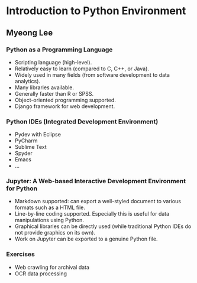 Introduction to Python Environment
======
Myeong Lee
-------

### Python as a Programming Language
- Scripting language (high-level).
- Relatively easy to learn (compared to C, C++, or Java).
- Widely used in many fields (from software development to data analytics).
- Many libraries available.
- Generally faster than R or SPSS.
- Object-oriented programming supported.
- Django framework for web development.

### Python IDEs (Integrated Development Environment)
- Pydev with Eclipse
- PyCharm
- Sublime Text
- Spyder
- Emacs
- ...

### Jupyter: A Web-based Interactive Development Environment for Python
- Markdown supported: can export a well-styled document to various formats such as a HTML file.
- Line-by-line coding supported. Especially this is useful for data manipulations using Python.
- Graphical libraries can be directly used (while traditional Python IDEs do not provide graphics on its own). 
- Work on Jupyter can be exported to a genuine Python file.

### Exercises
- Web crawling for archival data
- OCR data processing
